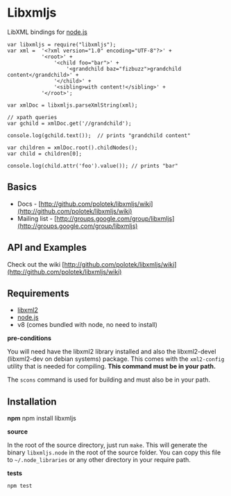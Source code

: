 # Libxmljs

LibXML bindings for [node.js](http://nodejs.org/)

    var libxmljs = require("libxmljs");
    var xml =  '<?xml version="1.0" encoding="UTF-8"?>' +
               '<root>' +
                   '<child foo="bar">' +
                       '<grandchild baz="fizbuzz">grandchild content</grandchild>' +
                   '</child>' +
                   '<sibling>with content!</sibling>' +
               '</root>';

    var xmlDoc = libxmljs.parseXmlString(xml);

    // xpath queries
    var gchild = xmlDoc.get('//grandchild');

    console.log(gchild.text());  // prints "grandchild content"

    var children = xmlDoc.root().childNodes();
    var child = children[0];

    console.log(child.attr('foo').value()); // prints "bar"

## Basics

* Docs - [http://github.com/polotek/libxmljs/wiki](http://github.com/polotek/libxmljs/wiki)
* Mailing list - [http://groups.google.com/group/libxmljs](http://groups.google.com/group/libxmljs)

## API and Examples

Check out the wiki [http://github.com/polotek/libxmljs/wiki](http://github.com/polotek/libxmljs/wiki)

## Requirements

* [libxml2](http://www.xmlsoft.org/)
* [node.js](http://nodejs.org/)
* v8 (comes bundled with node, no need to install)

**pre-conditions**

You will need have the libxml2 library installed and also the libxml2-devel (libxml2-dev on debian systems)
package. This comes with the `xml2-config` utility that is needed for
compiling.  **This command must be in your path.**

The `scons` command is used for building and must also be in your path.

## Installation

**npm**
    npm install libxmljs

**source**

In the root of the source directory, just run `make`.  This will
generate the binary `libxmljs.node` in the root of the source folder.
You can copy this file to `~/.node_libraries` or any other directory
in your require path.

**tests**

    npm test
